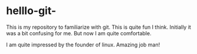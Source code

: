 # helllo-git-
This is my repository to familiarize with git.
This is quite fun I think. Initially it was a bit confusing for me.
But now I am quite comfortable.

I am quite impressed by the founder of linux. Amazing job man!

